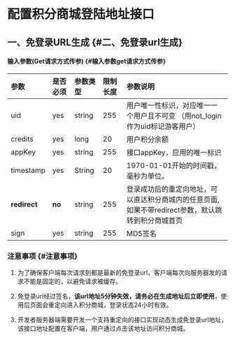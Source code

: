 # 配置积分商城登陆地址接口

## 一、免登录URL生成 {#二、免登录url生成}

#### 输入参数\(Get请求方式传参\) {#输入参数get请求方式传参}

| 参数 | 是否必须 | 参数类型 | 限制长度 | 参数说明 |
| :--- | :--- | :--- | :--- | :--- |
| uid | yes | string | 255 | 用户唯一性标识，对应唯一一个用户且不可变 （用not\_login作为uid标记游客用户） |
| credits | yes | long | 20 | 用户积分余额 |
| appKey | yes | string | 255 | 接口appKey，应用的唯一标识 |
| timestamp | yes | String | 20 | 1970-01-01开始的时间戳，毫秒为单位。 |
| **redirect** | **no** | string | 255 | 登录成功后的重定向地址，可以直达积分商城内的任意页面,如果不带redirect参数，默认跳转到积分商城首页 |
| sign | yes | string | 255 | MD5签名 |

### 注意事项 {#注意事项}

1. 为了确保客户端每次请求到都是最新的免登录url，客户端每次向服务器发的请求不能是固定的，以避免请求被缓存。

2. 免登录url经过签名，**该url地址5分钟失效，请务必在生成地址后立即使用**，使用后页面会重定向进入积分商城，登录状态24小时有效。

3. 开发者服务器端需要开发一个支持重定向的接口实现动态生成免登录url地址，该接口地址配置在客户端，用户通过点击该地址访问积分商城。



  




